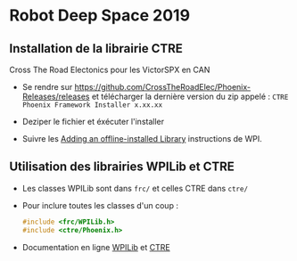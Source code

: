 # Robot Deep Space 2019

## Installation de la librairie CTRE
Cross The Road Electonics pour les VictorSPX en CAN

- Se rendre sur https://github.com/CrossTheRoadElec/Phoenix-Releases/releases et télécharger la dernière version du zip appelé : `CTRE Phoenix Framework Installer x.xx.xx`

- Deziper le fichier et éxécuter l'installer

- Suivre les [Adding an offline-installed Library](https://wpilib.screenstepslive.com/s/currentCS/m/getting_started/l/682619-3rd-party-libraries#adding-an-offline-installed-library) instructions de WPI.


## Utilisation des librairies WPILib et CTRE

- Les classes WPILib sont dans `frc/` et celles CTRE dans `ctre/`

- Pour inclure toutes les classes d'un coup :
    ```c++
    #include <frc/WPILib.h>
    #include <ctre/Phoenix.h>
    ```

- Documentation en ligne [WPILib](http://first.wpi.edu/FRC/roborio/release/docs/cpp/index.html) et [CTRE](http://www.ctr-electronics.com/downloads/api/cpp/html/index.html)